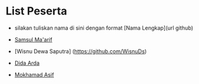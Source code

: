 # List Peserta

- silakan tuliskan nama di sini dengan format \[Nama Lengkap\]\(url github\)

- [Samsul Ma'arif](https://github.com/samsulmaarif)
- [Wisnu Dewa Saputra] (https://github.com/WisnuDs)
- [Dida Arda](https://github.com/evaleries)
- [Mokhamad Asif](https://github.com/masif088)



